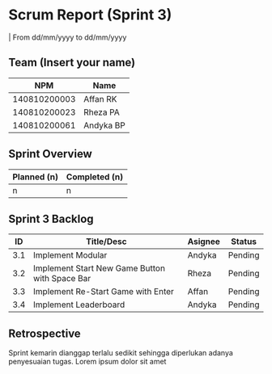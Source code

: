 # Scrum Report (Sprint 3)

| From dd/mm/yyyy to dd/mm/yyyy

## Team (Insert your name)

| NPM          | Name      |
| ------------ | --------- |
| 140810200003 | Affan RK  |
| 140810200023 | Rheza PA  |
| 140810200061 | Andyka BP |

## Sprint Overview

| Planned (n) | Completed (n) |
| ----------- | ------------- |
| n           | n             |

## Sprint 3 Backlog

| ID  | Title/Desc                                     | Asignee | Status  |
| --- | ---------------------------------------------- | ------- | ------- |
| 3.1 | Implement Modular                              | Andyka  | Pending |
| 3.2 | Implement Start New Game Button with Space Bar | Rheza   | Pending |
| 3.3 | Implement Re-Start Game with Enter             | Affan   | Pending |
| 3.4 | Implement Leaderboard                          | Andyka  | Pending |

## Retrospective

Sprint kemarin dianggap terlalu sedikit sehingga diperlukan adanya penyesuaian tugas. Lorem ipsum dolor sit amet
